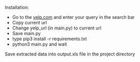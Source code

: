 Installation:

  - Go to the [yelp.com](www.yelp.com) and enter your query in the search bar
  - Copy current url
  - Change yelp_url (in main.py) to current url
  - Save main.py
  - type pip3 install -r requirements.txt
  - python3 main.py and wait 





Save extracted data into output.xls file in the project directory
  
